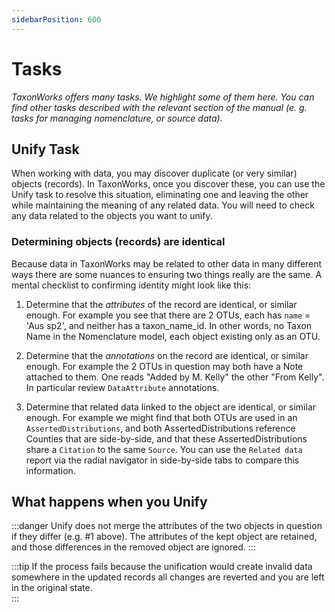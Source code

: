 ```yaml
---
sidebarPosition: 600
---
```


# Tasks 
_TaxonWorks offers many tasks. We highlight some of them here. You can find other tasks described with the relevant section of the manual (e. g. tasks for managing nomenclature, or source data)._

## Unify Task
When working with data, you may discover duplicate (or very similar) objects (records). In TaxonWorks, once you discover these, you can use the Unify task to resolve this situation, eliminating one and leaving the other while maintaining the meaning of any related data. You will need to check any data related to the objects you want to unify.

### Determining objects (records) are identical

Because data in TaxonWorks may be related to other data in many different ways there are some nuances to ensuring two things really are the same.  A mental checklist to confirming identity might look like this:

1) Determine that the _attributes_ of the record are identical, or similar enough. For example you see that there are 2 OTUs, each has `name` = 'Aus sp2', and neither has a taxon_name_id. In other words, no Taxon Name in the Nomenclature model, each object existing only as an OTU. 

2) Determine that the _annotations_ on the record are identical, or similar enough. For example the 2 OTUs in question may both have a Note attached to them. One reads "Added by M. Kelly" the other "From Kelly". In particular review `DataAttribute` annotations.

3) Determine that related data linked to the object are identical, or similar enough. For example we might find that both OTUs are used in an `AssertedDistributions`, and both AssertedDistributions reference Counties that are side-by-side, and that these AssertedDistributions share a `Citation` to the same `Source`. You can use the `Related data` report via the radial navigator in side-by-side tabs to compare this information.

## What happens when you Unify

:::danger
Unify does not merge the attributes of the two objects in question if they differ (e.g. #1 above). The attributes of the kept object are retained, and those differences in the removed object are ignored.
:::

:::tip
If the process fails because the unification would create invalid data somewhere in the updated records all changes are reverted and you are left in the original state.  
:::
